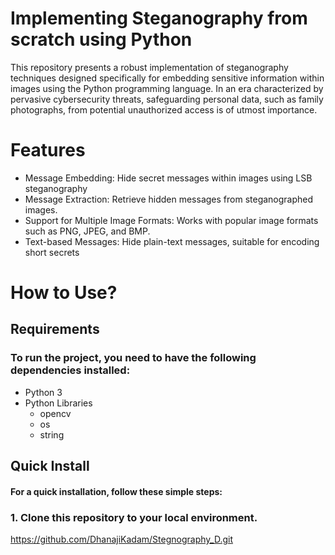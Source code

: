 # Implementing Steganography from scratch using Python
This repository presents a robust implementation of steganography techniques designed specifically for embedding sensitive information within images using the Python programming language. In an era characterized by pervasive cybersecurity threats, safeguarding personal data, such as family photographs, from potential unauthorized access is of utmost importance.
# Features
* Message Embedding: Hide secret messages within images using LSB steganography
* Message Extraction: Retrieve hidden messages from steganographed images.
* Support for Multiple Image Formats: Works with popular image formats such as PNG, JPEG, and BMP.
* Text-based Messages: Hide plain-text messages, suitable for encoding short secrets
# How to Use?
## Requirements
### To run the project, you need to have the following dependencies installed:
* Python 3
* Python Libraries
    * opencv
    * os
    * string

## Quick Install
#### For a quick installation, follow these simple steps:
### 1. Clone this repository to your local environment.
https://github.com/DhanajiKadam/Stegnography_D.git
